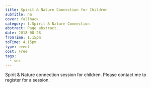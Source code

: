 ```yaml
---
title: Spirit & Nature Connection for Children
subTitle: na
cover: fallback
category: 1.Spirit & Nature Connection
abstract: Page abstract.
date: 2018-08-28
fromTime: 1.15pm
toTime: 4.15pm
type: event
cost: Free
tags:
  - snc
---
```


Spirit & Nature connection session for children. Please contact me to register for a session.

